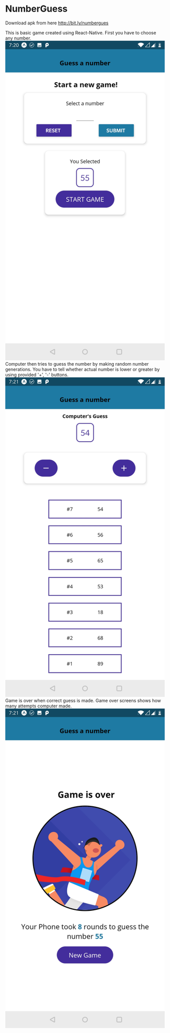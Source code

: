 # NumberGuess
Download apk from here http://bit.ly/numbergues

This is basic game created using React-Native. 
First you have to choose any number. 
![](Images/ss1.jpg)
Computer then tries to guess the number by making random number generations. 
You have to tell whether actual number is lower or greater by using provided '+', '-' buttons. 
![](Images/ss2.jpg)
Game is over when correct guess is made. 
Game over screens shows how many attempts computer made.
![](Images/ss3.jpg)

